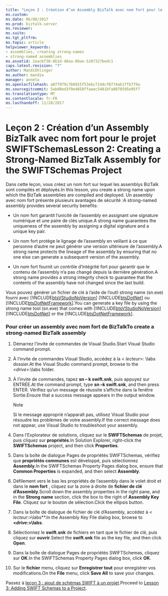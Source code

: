 ```yaml
---
title: "Leçon 2 : Création d’un Assembly BizTalk avec nom fort pour le projet SWIFTSchemas | Documents Microsoft"
ms.custom: 
ms.date: 06/08/2017
ms.prod: biztalk-server
ms.reviewer: 
ms.suite: 
ms.tgt_pltfrm: 
ms.topic: article
helpviewer_keywords:
- assemblies, creating strong-names
- strong-named assemblies
ms.assetid: 2aacbf38-8b1d-46ea-89ae-5207327bedc1
caps.latest.revision: "7"
author: MandiOhlinger
ms.author: mandia
manager: anneta
ms.openlocfilehash: a8ff979c7b6915f53ebc7144cf0774ab1ffb779a
ms.sourcegitcommit: 5abd0ed3f9e4858ffaaec5481bfa8878595e95f7
ms.translationtype: MT
ms.contentlocale: fr-FR
ms.lasthandoff: 11/28/2017
---
```

# <a name="lesson-2-creating-a-strong-named-biztalk-assembly-for-the-swiftschemas-project"></a><span data-ttu-id="7ee75-102">Leçon 2 : Création d’un Assembly BizTalk avec nom fort pour le projet SWIFTSchemas</span><span class="sxs-lookup"><span data-stu-id="7ee75-102">Lesson 2: Creating a Strong-Named BizTalk Assembly for the SWIFTSchemas Project</span></span>
<span data-ttu-id="7ee75-103">Dans cette leçon, vous créez un nom fort sur lequel les assemblys BizTalk sont compilés et déployés.</span><span class="sxs-lookup"><span data-stu-id="7ee75-103">In this lesson, you create a strong name upon which the BizTalk assemblies are compiled and deployed.</span></span> <span data-ttu-id="7ee75-104">Un assembly avec nom fort présente plusieurs avantages de sécurité :</span><span class="sxs-lookup"><span data-stu-id="7ee75-104">A strong-named assembly provides several security benefits:</span></span>  
  
-   <span data-ttu-id="7ee75-105">Un nom fort garantit l’unicité de l’assembly en assignant une signature numérique et une paire de clés unique.</span><span class="sxs-lookup"><span data-stu-id="7ee75-105">A strong name guarantees the uniqueness of the assembly by assigning a digital signature and a unique key pair.</span></span>  
  
-   <span data-ttu-id="7ee75-106">Un nom fort protège le lignage de l’assembly en veillant à ce que personne d’autre ne peut générer une version ultérieure de l’assembly.</span><span class="sxs-lookup"><span data-stu-id="7ee75-106">A strong name protects the lineage of the assembly by ensuring that no one else can generate a subsequent version of the assembly.</span></span>  
  
-   <span data-ttu-id="7ee75-107">Un nom fort fournit un contrôle d’intégrité fort pour garantir que le contenu de l’assembly n’a pas changé depuis la dernière génération.</span><span class="sxs-lookup"><span data-stu-id="7ee75-107">A strong name provides a strong integrity check to guarantee that the contents of the assembly have not changed since the last build.</span></span>  
  
 <span data-ttu-id="7ee75-108">Vous pouvez générer un fichier de clé à l’aide de l’outil strong name (sn.exe) fourni avec [!INCLUDE[btsVStudioNoVersion](../../includes/btsvstudionoversion-md.md)] [!INCLUDE[btsDotNet](../../includes/btsdotnet-md.md)] ou [!INCLUDE[btsDotNetFramework](../../includes/btsdotnetframework-md.md)].</span><span class="sxs-lookup"><span data-stu-id="7ee75-108">You can generate a key file by using the strong name tool (sn.exe) that comes with [!INCLUDE[btsVStudioNoVersion](../../includes/btsvstudionoversion-md.md)][!INCLUDE[btsDotNet](../../includes/btsdotnet-md.md)] or the [!INCLUDE[btsDotNetFramework](../../includes/btsdotnetframework-md.md)].</span></span>  
  
### <a name="to-create-a-strong-named-biztalk-assembly"></a><span data-ttu-id="7ee75-109">Pour créer un assembly avec nom fort de BizTalk</span><span class="sxs-lookup"><span data-stu-id="7ee75-109">To create a strong-named BizTalk assembly</span></span>  
  
1.  <span data-ttu-id="7ee75-110">Démarrez l’invite de commandes de Visual Studio.</span><span class="sxs-lookup"><span data-stu-id="7ee75-110">Start Visual Studio command prompt.</span></span>  
  
2.  <span data-ttu-id="7ee75-111">À l’invite de commandes Visual Studio, accédez à la \< *lecteur*\>: \labs dossier.</span><span class="sxs-lookup"><span data-stu-id="7ee75-111">At the Visual Studio command prompt, browse to the \<*drive*\>:\labs folder.</span></span>  
  
3.  <span data-ttu-id="7ee75-112">À l’invite de commandes, tapez **sn – k swift.snk**, puis appuyez sur ENTRÉE.</span><span class="sxs-lookup"><span data-stu-id="7ee75-112">At the command prompt, type **sn –k swift.snk**, and then press ENTER.</span></span> <span data-ttu-id="7ee75-113">Vérifiez qu’un message de réussite s’affiche dans la fenêtre Sortie.</span><span class="sxs-lookup"><span data-stu-id="7ee75-113">Ensure that a success message appears in the output window.</span></span>  
  
    > [!NOTE]
    >  <span data-ttu-id="7ee75-114">Si le message approprié n’apparaît pas, utilisez Visual Studio pour résoudre les problèmes de votre assembly.</span><span class="sxs-lookup"><span data-stu-id="7ee75-114">If the correct message does not appear, use Visual Studio to troubleshoot your assembly.</span></span>  
  
4.  <span data-ttu-id="7ee75-115">Dans l’Explorateur de solutions, cliquez sur le **SWIFTSchemas** de projet, puis cliquez sur **propriétés**.</span><span class="sxs-lookup"><span data-stu-id="7ee75-115">In Solution Explorer, right-click the **SWIFTSchemas** project, and then click **Properties**.</span></span>  
  
5.  <span data-ttu-id="7ee75-116">Dans la boîte de dialogue Pages de propriétés SWIFTSchemas, vérifiez que **propriétés communes** est développé, puis sélectionnez **Assembly**.</span><span class="sxs-lookup"><span data-stu-id="7ee75-116">In the SWIFTSchemas Property Pages dialog box, ensure that **Common Properties** is expanded, and then select **Assembly**.</span></span>  
  
6.  <span data-ttu-id="7ee75-117">Défilement vers le bas les propriétés de l’assembly dans le volet droit et dans le **nom fort** , cliquez sur la zone à droite de **fichier de clé d’Assembly**.</span><span class="sxs-lookup"><span data-stu-id="7ee75-117">Scroll down the assembly properties in the right pane, and in the **Strong name** section, click the box to the right of **Assembly Key File**.</span></span> <span data-ttu-id="7ee75-118">Cliquez sur le bouton de sélection.</span><span class="sxs-lookup"><span data-stu-id="7ee75-118">Click the ellipsis button.</span></span>  
  
7.  <span data-ttu-id="7ee75-119">Dans la boîte de dialogue de fichier de clé d’Assembly, accédez à  **\<* lecteur*:\>\labs**.</span><span class="sxs-lookup"><span data-stu-id="7ee75-119">In the Assembly Key File dialog box, browse to **\<*drive*:\>\labs**.</span></span>  
  
8.  <span data-ttu-id="7ee75-120">Sélectionnez le **swift.snk** de fichiers en tant que le fichier de clé, puis cliquez sur **ouvrir**.</span><span class="sxs-lookup"><span data-stu-id="7ee75-120">Select the **swift.snk** file as the key file, and then click **Open**.</span></span>  
  
9. <span data-ttu-id="7ee75-121">Dans la boîte de dialogue Pages de propriétés SWIFTSchemas, cliquez sur **OK**.</span><span class="sxs-lookup"><span data-stu-id="7ee75-121">In the SWIFTSchemas Property Pages dialog box, click **OK**.</span></span>  
  
10. <span data-ttu-id="7ee75-122">Sur le **fichier** menu, cliquez sur **Enregistrer tout** pour enregistrer vos modifications.</span><span class="sxs-lookup"><span data-stu-id="7ee75-122">On the **File** menu, click **Save All** to save your changes.</span></span>  
  
 <span data-ttu-id="7ee75-123">Passez à [leçon 3 : ajout de schémas SWIFT à un projet](../../adapters-and-accelerators/accelerator-swift/lesson-3-adding-swift-schemas-to-a-project.md).</span><span class="sxs-lookup"><span data-stu-id="7ee75-123">Proceed to [Lesson 3: Adding SWIFT Schemas to a Project](../../adapters-and-accelerators/accelerator-swift/lesson-3-adding-swift-schemas-to-a-project.md).</span></span>